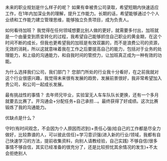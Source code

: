 未来的职业规划是什么样子的呢？ 
如果有幸被贵公司录取，希望短期内快速适应工作，在1年内加深业务的理解，提升工作能力。长期的话，希望能够通过个个人业绩和工作能力建立管理思维，能够独立负责项目，成为负责人。

如何看待加班？ 
我觉得在任何领域想要比别人做的更好，就需要多付出，加班就是一个由量变到质变转化的过程，我希望自己能够抓住自己职业的黄金期，在这个时间不断的成长，但我也更希望我的加班是有效双赢的，而不是浪费公司的资源，无效的消耗，所以这就意味着我在工作之后要提高自己的能力，包括对于业务的处理能力，和上级的沟通能力，和自我时间的管控力，让加班真正成为一种有效的功能。

为什么选择我们公司，我们部门？ 
您部门所处的行业我十分看好，在之前我就对这个行业很感兴趣，我觉得未来很有发展的趋势，发展前景很好，我非常希望加入贵公司，和公司一起成长发展。

最有挑战性的事情？ 
去年师兄毕业，实验室无人车车队队长更换，还有一个多月就要去比赛了。开沟通会+分配任务+自己承担...。最终获得了好成绩。这次比赛锻炼了我的沟通能力。

优缺点是什么？

守时(有时间观念，不会因为个人原因而迟到)+责任心强(给自己的工作都是尽全力做好，比较靠谱的人，可以彼此信任)+学习意识强(进入新的行业/领域，我都有自己快速学习的方法，提前收集资料，向别人请教经验，自己实践)
不够自信(很多事情不够自信，其实已经准备的很充分了，还是比较担忧其余情况的发生)+不太会拒绝别人